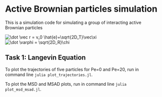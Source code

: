 # Active Brownian particles simulation

This is a simulation code for simulating a group of interacting active Brownian particles

<img src="https://latex.codecogs.com/svg.image?\dot&space;\vec&space;r&space;=&space;v_0&space;\hat{e}&plus;\sqrt{2D_T}\vec\xi&space;" title="\dot \vec r = v_0 \hat{e}+\sqrt{2D_T}\vec\xi " />
<img src="https://latex.codecogs.com/svg.image?\dot&space;\varphi&space;=&space;\sqrt{2D_R}\chi" title="\dot \varphi = \sqrt{2D_R}\chi" />


## Task 1: Langevin Equation
To plot the trajectories of five particles for Pe=0 and Pe=20, run in command line `julia plot_trajectories.jl`.

To plot the MSD and MSAD plots, run in command line `julia plot_msd_msad.jl`.
